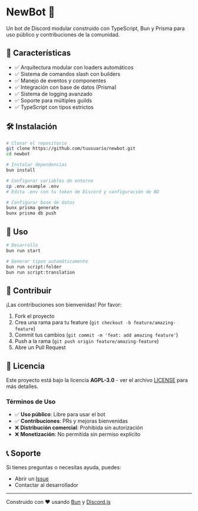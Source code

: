 # NewBot 🤖

Un bot de Discord modular construido con TypeScript, Bun y Prisma para uso público y contribuciones de la comunidad.

## 🚀 Características

- ✅ Arquitectura modular con loaders automáticos
- ✅ Sistema de comandos slash con builders
- ✅ Manejo de eventos y componentes
- ✅ Integración con base de datos (Prisma)
- ✅ Sistema de logging avanzado
- ✅ Soporte para múltiples guilds
- ✅ TypeScript con tipos estrictos

## 🛠️ Instalación

```bash
# Clonar el repositorio
git clone https://github.com/tuusuario/newbot.git
cd newbot

# Instalar dependencias
bun install

# Configurar variables de entorno
cp .env.example .env
# Edita .env con tu token de Discord y configuración de BD

# Configurar base de datos
bunx prisma generate
bunx prisma db push
```

## 🚀 Uso

```bash
# Desarrollo
bun run start

# Generar tipos automáticamente
bun run script:folder
bun run script:translation
```

## 🤝 Contribuir

¡Las contribuciones son bienvenidas! Por favor:

1. Fork el proyecto
2. Crea una rama para tu feature (`git checkout -b feature/amazing-feature`)
3. Commit tus cambios (`git commit -m 'feat: add amazing feature'`)
4. Push a la rama (`git push origin feature/amazing-feature`)
5. Abre un Pull Request

## 📝 Licencia

Este proyecto está bajo la licencia **AGPL-3.0** - ver el archivo [LICENSE](LICENSE) para más detalles.

### Términos de Uso

- ✅ **Uso público**: Libre para usar el bot
- ✅ **Contribuciones**: PRs y mejoras bienvenidas
- ❌ **Distribución comercial**: Prohibida sin autorización
- ❌ **Monetización**: No permitida sin permiso explícito

## 📞 Soporte

Si tienes preguntas o necesitas ayuda, puedes:
- Abrir un [Issue](https://github.com/tuusuario/newbot/issues)
- Contactar al desarrollador

---

Construido con ❤️ usando [Bun](https://bun.sh) y [Discord.js](https://discord.js.org)
